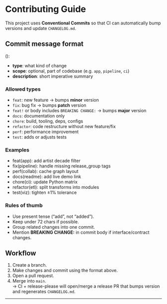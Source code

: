 # Contributing Guide

This project uses **Conventional Commits** so that CI can automatically bump versions and update `CHANGELOG.md`.

## Commit message format

<type>(<scope>): <description>


- **type**: what kind of change
- **scope**: optional, part of codebase (e.g. `app`, `pipeline`, `ci`)
- **description**: short imperative summary

### Allowed types

- `feat`: new feature → bumps **minor** version
- `fix`: bug fix → bumps **patch** version
- `feat!` or body includes `BREAKING CHANGE:` → bumps **major** version
- `docs`: documentation only
- `chore`: build, tooling, deps, configs
- `refactor`: code restructure without new feature/fix
- `perf`: performance improvement
- `test`: adds or adjusts tests

### Examples

- feat(app): add artist decade filter
- fix(pipeline): handle missing release_group tags
- perf(collab): cache graph layout 
- docs(readme): add live demo link
- chore(ci): update Python matrix
- refactor(etl): split transforms into modules
- test(viz): tighten ±1% tolerance


### Rules of thumb
- Use present tense (“add”, not “added”).
- Keep under 72 chars if possible.
- Group related changes into one commit.
- Mention **BREAKING CHANGE:** in commit body if interface/contract changes.

## Workflow

1. Create a branch.
2. Make changes and commit using the format above.
3. Open a pull request.
4. Merge into `main`.  
   → CI + release-please will open/merge a release PR that bumps version and regenerates `CHANGELOG.md`.

---

